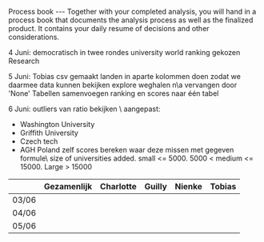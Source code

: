 Process book --- Together with your completed analysis, you will hand in a process book that documents the analysis process as well as the finalized product. It contains your daily resume of decisions and other considerations.

4 Juni:
democratisch in twee rondes university world ranking gekozen
Research

5 Juni:
Tobias csv gemaakt
landen in aparte kolommen doen zodat we daarmee data kunnen bekijken
explore weghalen
n\a vervangen door 'None'
Tabellen samenvoegen ranking en scores naar één tabel

6 Juni:
outliers van ratio bekijken \\
  aangepast:
  * Washington University 
  * Griffith University
  * Czech tech
  * AGH Poland
zelf scores bereken waar deze missen met gegeven formule\\
size of universities added. small <= 5000. 5000 < medium <= 15000. Large > 15000

|   |Gezamenlijk |Charlotte |Guilly   |Nienke   |Tobias   | 
|---|---|---|---|---|---|
|03/06 |   |   |   |   |   |
|04/06 |   |   |   |   |   |
|05/06   |   |   |   |   |    |
